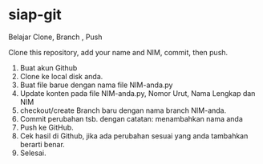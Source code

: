 # siap-git
Belajar Clone, Branch , Push

Clone this repository, add your name and NIM, commit, then push.

1. Buat akun Github
2. Clone ke local disk anda.
3. Buat file barue dengan nama file NIM-anda.py
4. Update konten pada file NIM-anda.py, Nomor Urut, Nama Lengkap dan NIM
5. checkout/create Branch baru dengan nama branch NIM-anda.
6. Commit perubahan tsb. dengan catatan: menambahkan nama anda
7. Push ke GitHub.
8. Cek hasil di Github, jika ada perubahan sesuai yang anda tambahkan berarti benar.
9. Selesai.
